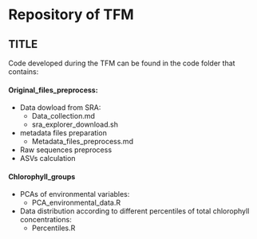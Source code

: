 # Repository of TFM
## TITLE

Code developed during the TFM can be found in the code folder that contains:

#### Original_files_preprocess:
- Data dowload from SRA:
    - Data_collection.md
    - sra_explorer_download.sh
- metadata files preparation
    - Metadata_files_preprocess.md
- Raw sequences preprocess
- ASVs calculation

#### Chlorophyll_groups
- PCAs of environmental variables: 
    - PCA_environmental_data.R
- Data distribution according to different percentiles of total chlorophyll concentrations:
    - Percentiles.R
